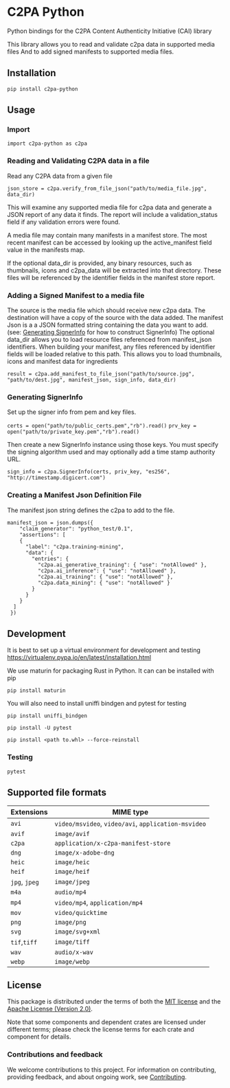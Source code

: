 # C2PA Python

Python bindings for the C2PA Content Authenticity Initiative (CAI) library

This library allows you to read and validate c2pa data in supported media files
And to add signed manifests to supported media files.

## Installation

```pip install c2pa-python```

## Usage

### Import

```import c2pa-python as c2pa```

### Reading and Validating C2PA data in a file

Read any C2PA data from a given file 

```json_store = c2pa.verify_from_file_json("path/to/media_file.jpg", data_dir)```

This will examine any supported media file for c2pa data and generate
a JSON report of any data it finds. The report will include a validation_status field if any validation errors were found.

A media file may contain many manifests in a manifest store. The most recent manifest can be accessed by looking up the active_manifest field value in the manifests map.

If the optional data_dir is provided, any binary resources, such as thumbnails, icons and c2pa_data will be extracted into that directory.
These files will be referenced by the identifier fields in the manifest store report.


### Adding a Signed Manifest to a media file
The source is the media file which should receive new c2pa data.
The destination will have a copy of the source with the data added.
The manifest Json is a a JSON formatted string containing the data you want to add.
(see: [Generating SignerInfo](#generating-signerinfo) for how to construct SignerInfo)
The optional data_dir allows you to load resource files referenced from manifest_json identifiers.
When building your manifest, any files referenced by identifier fields will be loaded relative to this path.
This allows you to load thumbnails, icons and manifest data for ingredients

```result = c2pa.add_manifest_to_file_json("path/to/source.jpg", "path/to/dest.jpg", manifest_json, sign_info, data_dir)```

### Generating SignerInfo

Set up the signer info from pem and key files.

```certs = open("path/to/public_certs.pem","rb").read()```
```prv_key = open("path/to/private_key.pem","rb").read()```

Then create a new SignerInfo instance using those keys.
You must specify the signing algorithm used and may optionally add a time stamp authority URL. 

```sign_info = c2pa.SignerInfo(certs, priv_key, "es256", "http://timestamp.digicert.com") ```


### Creating a Manifest Json Definition File

The manifest json string defines the c2pa to add to the file.

```
manifest_json = json.dumps({
    "claim_generator": "python_test/0.1",
    "assertions": [
    {
      "label": "c2pa.training-mining",
      "data": {
        "entries": {
          "c2pa.ai_generative_training": { "use": "notAllowed" },
          "c2pa.ai_inference": { "use": "notAllowed" },
          "c2pa.ai_training": { "use": "notAllowed" },
          "c2pa.data_mining": { "use": "notAllowed" }
        }
      }
    }
  ]
 })
 ```
## Development

It is best to set up a virtual environment for development and testing
https://virtualenv.pypa.io/en/latest/installation.html

We use maturin for packaging Rust in Python. It can can be installed with pip

```pip install maturin```

You will also need to install uniffi bindgen and pytest for testing

``pip install uniffi_bindgen`` 

``pip install -U pytest`` 

``pip install <path to.whl> --force-reinstall``

### Testing

```pytest```


## Supported file formats

 | Extensions    | MIME type                                           |
 | ------------- | --------------------------------------------------- |
 | `avi`         | `video/msvideo`, `video/avi`, `application-msvideo` |
 | `avif`        | `image/avif`                                        |
 | `c2pa`        | `application/x-c2pa-manifest-store`                 |
 | `dng`         | `image/x-adobe-dng`                                 |
 | `heic`        | `image/heic`                                        |
 | `heif`        | `image/heif`                                        |
 | `jpg`, `jpeg` | `image/jpeg`                                        |
 | `m4a`         | `audio/mp4`                                         |
 | `mp4`         | `video/mp4`, `application/mp4`                      |
 | `mov`         | `video/quicktime`                                   |
 | `png`         | `image/png`                                         |
 | `svg`         | `image/svg+xml`                                     |
 | `tif`,`tiff`  | `image/tiff`                                        |
 | `wav`         | `audio/x-wav`                                       |
 | `webp`        | `image/webp`                                        |

## License

This package is distributed under the terms of both the [MIT license](https://github.com/contentauth/c2pa-rs/blob/main/LICENSE-MIT) and the [Apache License (Version 2.0)](https://github.com/contentauth/c2pa-rs/blob/main/LICENSE-APACHE).

Note that some components and dependent crates are licensed under different terms; please check the license terms for each crate and component for details.

### Contributions and feedback

We welcome contributions to this project.  For information on contributing, providing feedback, and about ongoing work, see [Contributing](https://github.com/contentauth/c2pa-js/blob/main/CONTRIBUTING.md).


